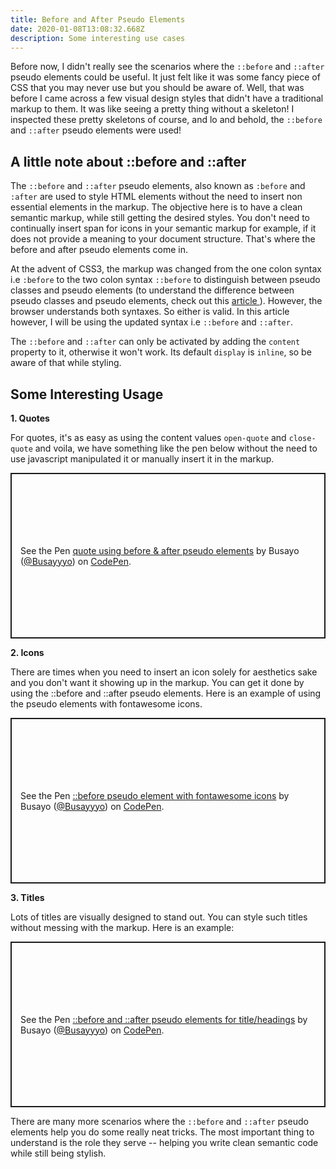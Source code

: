 ```yaml
---
title: Before and After Pseudo Elements
date: 2020-01-08T13:08:32.668Z
description: Some interesting use cases
---
```

Before now, I didn't really see the scenarios where the `::before` and `::after` pseudo elements could be useful. It just felt like it was some fancy piece of CSS that you may never use but you should be aware of. Well, that was before I came across a few visual design styles that didn't have a traditional markup to them. It was like seeing a pretty thing without a skeleton! I inspected these pretty skeletons of course, and  lo and behold, the `::before` and `::after` pseudo elements were used!

## A little note about  ::before and ::after

The `::before` and `::after` pseudo elements, also known as `:before` and `:after` are used to style HTML elements without the need to insert non essential elements in the markup. The objective here is to have a clean semantic markup, while still getting the desired styles. You don't need to continually insert span for icons in your semantic markup for example, if it does not provide a meaning to your document structure. That's where the before and after pseudo elements come in.

At the advent of CSS3, the markup was changed from the one colon syntax i.e `:before` to the two colon syntax `::before` to distinguish between pseudo classes and pseudo elements (to understand the difference between pseudo classes and pseudo elements, check out this [article ](https://www.d.umn.edu/~lcarlson/csswork/selectors/pseudo_dif.html)). However, the browser understands both syntaxes. So either is valid. In this article however, I will be using the updated syntax i.e `::before` and `::after`.

The `::before` and `::after` can only be activated by adding the `content` property to it, otherwise it won't work. Its default `display` is `inline`, so be aware of that while styling.

## Some Interesting Usage

**1. Quotes**

For quotes, it's as easy as using the content values `open-quote` and `close-quote` and voila, we have something like the pen below without the need to use javascript manipulated it or manually insert it in the markup.

<p class="codepen" data-height="265" data-theme-id="default" data-default-tab="css,result" data-user="Busayyyo" data-slug-hash="QWwQrEO" style="height: 265px; box-sizing: border-box; display: flex; align-items: center; justify-content: center; border: 2px solid; margin: 1em 0; padding: 1em;" data-pen-title="quote using before &amp;amp; after pseudo elements">
  <span>See the Pen <a href="https://codepen.io/Busayyyo/pen/QWwQrEO">
  quote using before &amp; after pseudo elements</a> by Busayo (<a href="https://codepen.io/Busayyyo">@Busayyyo</a>)
  on <a href="https://codepen.io">CodePen</a>.</span>
</p>
<script async src="https://static.codepen.io/assets/embed/ei.js"></script>



**2. Icons**

There are times when you need to insert an icon solely for aesthetics sake and you don't want it showing up in the markup. You can get it done by using the ::before and ::after pseudo elements. Here is an example of using the pseudo elements with fontawesome icons.

<p class="codepen" data-height="265" data-theme-id="default" data-default-tab="html,result" data-user="Busayyyo" data-slug-hash="NWPMxNR" style="height: 265px; box-sizing: border-box; display: flex; align-items: center; justify-content: center; border: 2px solid; margin: 1em 0; padding: 1em;" data-pen-title="::before pseudo element with fontawesome icons">
  <span>See the Pen <a href="https://codepen.io/Busayyyo/pen/NWPMxNR">
  ::before pseudo element with fontawesome icons</a> by Busayo (<a href="https://codepen.io/Busayyyo">@Busayyyo</a>)
  on <a href="https://codepen.io">CodePen</a>.</span>
</p>
<script async src="https://static.codepen.io/assets/embed/ei.js"></script>

**3. Titles**

Lots of titles are visually designed to stand out. You can style such titles without messing with the markup. Here is an example:
<p class="codepen" data-height="265" data-theme-id="default" data-default-tab="css,result" data-user="Busayyyo" data-slug-hash="gObzPzr" style="height: 265px; box-sizing: border-box; display: flex; align-items: center; justify-content: center; border: 2px solid; margin: 1em 0; padding: 1em;" data-pen-title="::before and ::after pseudo elements for title/headings">
  <span>See the Pen <a href="https://codepen.io/Busayyyo/pen/gObzPzr">
  ::before and ::after pseudo elements for title/headings</a> by Busayo (<a href="https://codepen.io/Busayyyo">@Busayyyo</a>)
  on <a href="https://codepen.io">CodePen</a>.</span>
</p>
<script async src="https://static.codepen.io/assets/embed/ei.js"></script>

There are many more scenarios where the `::before` and `::after` pseudo elements help you do some really neat tricks. The most important thing to understand is the role they serve -- helping you write clean semantic code while still being stylish.
